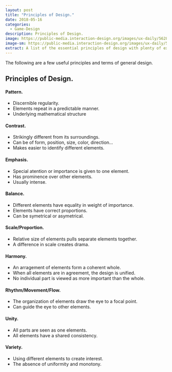 ```yaml
---
layout: post
title: "Principles of Design."
date: 2018-05-16
categories:
  - Game-Design
description: Principles of Design.
image: https://public-media.interaction-design.org/images/ux-daily/5628f8c6cdb9d.jpg
image-sm: https://public-media.interaction-design.org/images/ux-daily/5628f8c6cdb9d.jpg
extract: A list of the essential principles of design with plenty of examples.
---
```


The following are a few useful principles and terms of general design.

## Principles of Design.

#### Pattern.

* Discernible regularity.
* Elements repeat in a predictable manner.
* Underlying mathematical structure

#### Contrast.

* Strikingly different from its surroundings.
* Can be of form, position, size, color, direction...
* Makes easier to identify different elements.

#### Emphasis.

* Special atention or importance is given to one element.
* Has prominence over other elements.
* Usually intense.

#### Balance.

* Different elements have equality in weight of importance.
* Elements have correct proportions.
* Can be symetrical or asymetrical.

#### Scale/Proportion.

* Relative size of elements pulls separate elements together.
* A difference in scale creates drama.

#### Harmony.

* An arragement of elements form a coherent whole.
* When all elements are in agreement, the design is unified.
* No individual part is viewed as more important than the whole.

#### Rhythm/Movement/Flow.

* The organization of elements draw the eye to a focal point.
* Can guide the eye to other elements.

#### Unity.

* All parts are seen as one elements.
* All elements have a shared consistency.

#### Variety.

* Using different elements to create interest.
* The absence of uniformity and monotony.


